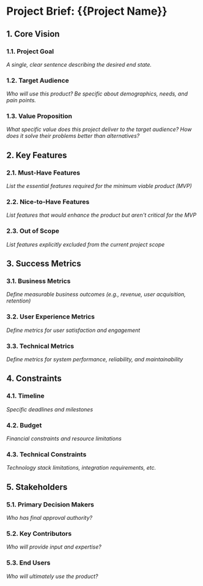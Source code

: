 # Project Brief: {{Project Name}}

## 1. Core Vision

### 1.1. Project Goal

_A single, clear sentence describing the desired end state._

### 1.2. Target Audience

_Who will use this product? Be specific about demographics, needs, and pain points._

### 1.3. Value Proposition

_What specific value does this project deliver to the target audience? How does it solve their problems better than alternatives?_

## 2. Key Features

### 2.1. Must-Have Features

_List the essential features required for the minimum viable product (MVP)_

### 2.2. Nice-to-Have Features

_List features that would enhance the product but aren't critical for the MVP_

### 2.3. Out of Scope

_List features explicitly excluded from the current project scope_

## 3. Success Metrics

### 3.1. Business Metrics

_Define measurable business outcomes (e.g., revenue, user acquisition, retention)_

### 3.2. User Experience Metrics

_Define metrics for user satisfaction and engagement_

### 3.3. Technical Metrics

_Define metrics for system performance, reliability, and maintainability_

## 4. Constraints

### 4.1. Timeline

_Specific deadlines and milestones_

### 4.2. Budget

_Financial constraints and resource limitations_

### 4.3. Technical Constraints

_Technology stack limitations, integration requirements, etc._

## 5. Stakeholders

### 5.1. Primary Decision Makers

_Who has final approval authority?_

### 5.2. Key Contributors

_Who will provide input and expertise?_

### 5.3. End Users

_Who will ultimately use the product?_
